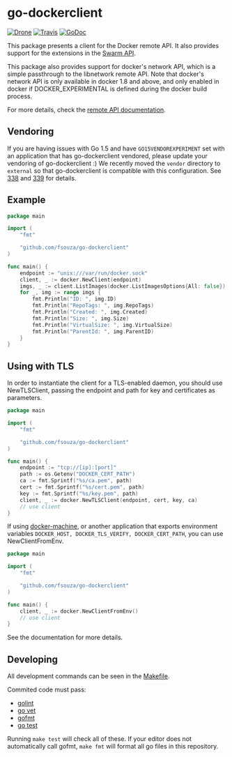 # go-dockerclient

[![Drone](https://drone.io/github.com/fsouza/go-dockerclient/status.png)](https://drone.io/github.com/fsouza/go-dockerclient/latest)
[![Travis](https://img.shields.io/travis/fsouza/go-dockerclient.svg?style=flat-square)](https://travis-ci.org/fsouza/go-dockerclient)
[![GoDoc](https://img.shields.io/badge/api-Godoc-blue.svg?style=flat-square)](https://godoc.org/github.com/fsouza/go-dockerclient)

This package presents a client for the Docker remote API. It also provides
support for the extensions in the [Swarm API](https://docs.docker.com/swarm/api/swarm-api/).

This package also provides support for docker's network API, which is a simple
passthrough to the libnetwork remote API.  Note that docker's network API is
only available in docker 1.8 and above, and only enabled in docker if
DOCKER_EXPERIMENTAL is defined during the docker build process.

For more details, check the [remote API documentation](http://docs.docker.com/en/latest/reference/api/docker_remote_api/).

## Vendoring

If you are having issues with Go 1.5 and have `GO15VENDOREXPERIMENT` set with an application that has go-dockerclient vendored,
please update your vendoring of go-dockerclient :) We recently moved the `vendor` directory to `external` so that go-dockerclient
is compatible with this configuration. See [338](https://github.com/fsouza/go-dockerclient/issues/338) and [339](https://github.com/fsouza/go-dockerclient/pull/339)
for details.

## Example

```go
package main

import (
	"fmt"

	"github.com/fsouza/go-dockerclient"
)

func main() {
	endpoint := "unix:///var/run/docker.sock"
	client, _ := docker.NewClient(endpoint)
	imgs, _ := client.ListImages(docker.ListImagesOptions{All: false})
	for _, img := range imgs {
		fmt.Println("ID: ", img.ID)
		fmt.Println("RepoTags: ", img.RepoTags)
		fmt.Println("Created: ", img.Created)
		fmt.Println("Size: ", img.Size)
		fmt.Println("VirtualSize: ", img.VirtualSize)
		fmt.Println("ParentId: ", img.ParentID)
	}
}
```

## Using with TLS

In order to instantiate the client for a TLS-enabled daemon, you should use NewTLSClient, passing the endpoint and path for key and certificates as parameters.

```go
package main

import (
	"fmt"

	"github.com/fsouza/go-dockerclient"
)

func main() {
	endpoint := "tcp://[ip]:[port]"
	path := os.Getenv("DOCKER_CERT_PATH")
	ca := fmt.Sprintf("%s/ca.pem", path)
	cert := fmt.Sprintf("%s/cert.pem", path)
	key := fmt.Sprintf("%s/key.pem", path)
	client, _ := docker.NewTLSClient(endpoint, cert, key, ca)
	// use client
}
```

If using [docker-machine](https://docs.docker.com/machine/), or another application that exports environment variables
`DOCKER_HOST, DOCKER_TLS_VERIFY, DOCKER_CERT_PATH`, you can use NewClientFromEnv.


```go
package main

import (
	"fmt"

	"github.com/fsouza/go-dockerclient"
)

func main() {
	client, _ := docker.NewClientFromEnv()
	// use client
}
```

See the documentation for more details.

## Developing

All development commands can be seen in the [Makefile](Makefile).

Commited code must pass:

* [golint](https://github.com/golang/lint)
* [go vet](https://godoc.org/golang.org/x/tools/cmd/vet)
* [gofmt](https://golang.org/cmd/gofmt)
* [go test](https://golang.org/cmd/go/#hdr-Test_packages)

Running `make test` will check all of these. If your editor does not automatically call gofmt, `make fmt` will format all go files in this repository.
